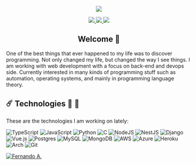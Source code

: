 <!-- Profile GIF -->
<div>
  <p align="center"><img src="./greetings.gif"></p>
</div>

<!-- Social media -->
<div align="center">
  <a href="https://www.linkedin.com/in/fernando-augusto-p">
    <img src="https://img.shields.io/badge/LinkedIn-%230077B5.svg?style=flat-square&logo=linkedin&logoColor=white">
  </a>
  <a href="https://twitter.com/nandkis_">
    <img src="https://img.shields.io/badge/nandkis_-%231DA1F2.svg?style=flat-square&logo=Twitter&logoColor=white">
  </a>
  <a href="https://odnanref.medium.com/">
    <img src="https://img.shields.io/badge/Medium-12100E?labelColor=000000&color=white&style=flat-square&logo=medium&logoColor=white">
  </a>
</div>

<!-- Title -->
<h2 align="center">Welcome 👋</h2>

<!-- Summary about me -->
One of the best things that ever happened to my life was to discover programming. Not only changed my life, but changed the way I see things. I am working with web development with a focus on back-end and devops side. Currently interested in many kinds of programming stuff such as automation, operating systems, and mainly in programming language theory.


<!-- Technologies -->
## ☄️ Technologies 👾 🧮
These are the technologies I am working on lately:

![TypeScript](https://img.shields.io/badge/typescript-%23007ACC.svg?style=flat-square&logo=typescript&logoColor=white)
![JavaScript](https://img.shields.io/badge/javascript-%23323330.svg?style=flat-square&logo=javascript&logoColor=%23F7DF1E)
![Python](https://img.shields.io/badge/python-3670A0?style=flat-square&logo=python&logoColor=ffdd54)
![C](https://img.shields.io/badge/c-%2300599C.svg?style=flat-square&logo=c&logoColor=white)
![NodeJS](https://img.shields.io/badge/node.js-6DA55F?style=flat-square&logo=node.js&logoColor=white)
![NestJS](https://img.shields.io/badge/nestjs-%23E0234E.svg?style=flat-square&logo=nestjs&logoColor=white)
![Django](https://img.shields.io/badge/django-%23092E20.svg?style=flat-square&logo=django&logoColor=white)
![Vue.js](https://img.shields.io/badge/vuejs-%2335495e.svg?style=flat-square&logo=vuedotjs&logoColor=%234FC08D)
![Postgres](https://img.shields.io/badge/postgres-%23316192.svg?style=flat-square&logo=postgresql&logoColor=white)
![MySQL](https://img.shields.io/badge/mysql-%2300f.svg?style=flat-square&logo=mysql&logoColor=white)
![MongoDB](https://img.shields.io/badge/MongoDB-%234ea94b.svg?style=flat-square&logo=mongodb&logoColor=white)
![AWS](https://img.shields.io/badge/AWS-%23FF9900.svg?style=flat-square&logo=amazon-aws&logoColor=white)
![Azure](https://img.shields.io/badge/azure-%230072C6.svg?style=flat-square&logo=microsoftazure&logoColor=white)
![Heroku](https://img.shields.io/badge/heroku-%23430098.svg?style=flat-square&logo=heroku&logoColor=white)
![Arch](https://img.shields.io/badge/Arch%20Linux-1793D1?logo=arch-linux&logoColor=fff&style=flat-square)
![Git](https://img.shields.io/badge/git-%23F05033.svg?style=flat-square&logo=git&logoColor=white)


<!-- last medium articles -->
[![Fernando A.](https://github-readme-medium.vercel.app/?username=odnanref)](https://medium.com/@odnanref)

<!-- interests -->


<!--
**fernando-gap/fernando-gap** is a ✨ _special_ ✨ repository because its `README.md` (this file) appears on your GitHub profile.

Here are some ideas to get you started:

- 🔭 I’m currently working on ...
- 🌱 I’m currently learning ...
- 👯 I’m looking to collaborate on ...
- 🤔 I’m looking for help with ...
- 💬 Ask me about ...
- 📫 How to reach me: ...
- 😄 Pronouns: ...
- ⚡ Fun fact: ...
-->
